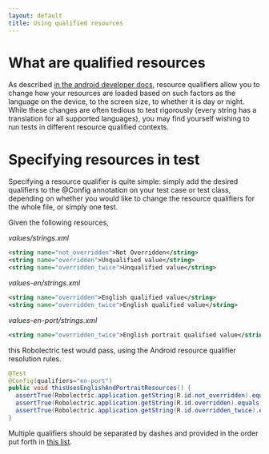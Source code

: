 ```yaml
---
layout: default
title: Using qualified resources
---
```


# What are qualified resources

As described [in the android developer docs](http://developer.android.com/guide/topics/resources/providing-resources.html#AlternativeResources), resource qualifiers allow you to change how your resources are loaded based on such factors as the language on the device, to the screen size, to whether it is day or night.  While these changes are often tedious to test rigorously (every string has a translation for all supported languages), you may find yourself wishing to run tests in different resource qualified contexts.

# Specifying resources in test

Specifying a resource qualifier is quite simple: simply add the desired qualifiers to the @Config annotation on your test case or test class, depending on whether you would like to change the resource qualifiers for the whole file, or simply one test.

Given the following resources,

*values/strings.xml*

```xml
<string name="not_overridden">Not Overridden</string>
<string name="overridden">Unqualified value</string>
<string name="overridden_twice">Unqualified value</string>
```

*values-en/strings.xml*

```xml
<string name="overridden">English qualified value</string>
<string name="overridden_twice">English qualified value</string>
```

*values-en-port/strings.xml*

```xml
<string name="overridden_twice">English portrait qualified value</string>
```

this Robolectric test would pass, using the Android resource qualifier resolution rules.


```java
@Test
@Config(qualifiers="en-port")
public void thisUsesEnglishAndPortraitResources() {
  assertTrue(Robolectric.application.getString(R.id.not_overridden).equals("Not Overridden"));
  assertTrue(Robolectric.application.getString(R.id.overridden).equals("English qualified value"));
  assertTrue(Robolectric.application.getString(R.id.overridden_twice).equals("English portrait qualified value"));
}
```

Multiple qualifiers should be separated by dashes and provided in the order put forth in [this list](http://developer.android.com/guide/topics/resources/providing-resources.html#table2).
